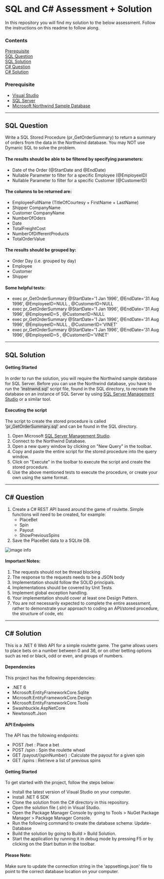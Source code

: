 # SQL and C# Assessment + Solution
In this repository you will find my solution to the below assessment. 
Follow the instructions on this readme to follow along. 

### Contents
[Prerequisite](#prerequisite)<br/>
[SQL Question](#sql-question)<br/>
[SQL Solution](#sql-solution)<br/>
[C# Question](#csharp-question)<br/>
[C# Solution](#csharp-solution)<br/>


<a name=prerequisite></a>
### Prerequisite
- [Visual Studio](https://visualstudio.microsoft.com/downloads/)
- [SQL Server](https://www.microsoft.com/en-us/evalcenter/evaluate-sql-server-2019)
- [Microsoft Northwind Sample Database]()

---

<a name=sql-question></a>
## SQL Question

Write a SQL Stored Procedure (pr_GetOrderSummary) to return a summary of orders from the data in the Northwind database. You may NOT use Dymanic SQL to solve the problem.

#### The results should be able to be filtered by specifying parameters:
- Date of the Order (@StartDate and @EndDate)
- Nullable Parameter to filter for a specific Employee (@EmployeeID)
- Nullable Parameter to filter for a specific Customer (@CustomerID)

#### The columns to be returned are:
- EmployeeFullName (TitleOfCourtesy + FirstName + LastName)
- Shipper CompanyName
- Customer CompanyName
- NumberOfOders
- Date
- TotalFreightCost
- NumberOfDifferentProducts
- TotalOrderValue

#### The results should be grouped by:
- Order Day (i.e. grouped by day)
- Employee 
- Customer
- Shipper

#### Some helpful tests:
- exec pr_GetOrderSummary @StartDate='1 Jan 1996', @EndDate='31 Aug 1996', @EmployeeID=NULL , @CustomerID=NULL
- exec pr_GetOrderSummary @StartDate='1 Jan 1996', @EndDate='31 Aug 1996', @EmployeeID=5 , @CustomerID=NULL
- exec pr_GetOrderSummary @StartDate='1 Jan 1996', @EndDate='31 Aug 1996', @EmployeeID=NULL , @CustomerID='VINET'
- exec pr_GetOrderSummary @StartDate='1 Jan 1996', @EndDate='31 Aug 1996', @EmployeeID=5 , @CustomerID='VINET'

---

<a name=sql-solution></a>
## SQL Solution

#### Getting Started
In order to run the solution, you will require the Northwind sample database for SQL Server. 
Before you can use the Northwind database, you have to run the <span style="background-color: #e6e6e6">'instnwnd.sql'</span> script file, found in the SQL directory, to recreate the database on an instance of SQL Server by using [SQL Server Management Studio](https://learn.microsoft.com/en-us/sql/ssms/download-sql-server-management-studio-ssms?view=sql-server-ver16) or a similar tool. 

#### Executing the script
The script to create the stored procedure is called <span style="background-color: #e6e6e6">'pr_GetOrderSummary.sql'</span> and can be found in the SQL directory. 
1. Open Microsoft [SQL Server Management Studio](https://learn.microsoft.com/en-us/sql/ssms/download-sql-server-management-studio-ssms?view=sql-server-ver16).
2. Connect to the Northwind Database.
3. Open a new query window by clicking on "New Query" in the toolbar.
4. Copy and paste the entire script for the stored procedure into the query window.
5. Click on "Execute" in the toolbar to execute the script and create the stored procedure.
6. Use the above mentioned tests to execute the procedure, or create your own using the same format. 

---

<a name=csharp-question></a>
## C# Question
1. Create a C# REST API based around the game of roulette. Simple functions will need to be created, for example:
	- PlaceBet
	- Spin
	- Payout
	- ShowPreviousSpins
2. Save the PlaceBet data to a SQLite DB.

![image info](https://i.ibb.co/2Yvj1Th/roulette.jpg)
#### Important Notes:
1. The requests should not be thread blocking
2. The response to the requests needs to be a JSON body
3. Implementation should follow the SOLID principals.
4. Implementations should be covered by Unit Tests
5. Implement global exception handling.
6. Your implementation should cover at least one Design Pattern.
7. You are not necessarily expected to complete the entire assessment, rather to demonstrate your approach to coding an API/stored procedure, the structure of code, etc

---

<a name=csharp-solution></a>
## C# Solution
This is a .NET 6 Web API for a simple roulette game. The game allows users to place bets on a number between 0 and 36, or on other betting options such as red or black, odd or even, and groups of numbers.

#### Dependencies
This project has the following dependencies:
- .NET 6
- Microsoft.EntityFrameworkCore.Sqlite
- Microsoft.EntityFrameworkCore.Design
- Microsoft.EntityFrameworkCore.Tools
- Swashbuckle.AspNetCore
- Newtonsoft.Json

#### API Endpoints
The API has the following endpoints:
- POST /bet : Place a bet
- POST /spin : Spin the roulette wheel
- GET /payout/{spinNumber} : Calculate the payout for a given spin
- GET /spins : Retrieve a list of previous spins


#### Getting Started
To get started with the project, follow the steps below:

- Install the latest version of Visual Studio on your computer.
- Install .NET 6 SDK
- Clone the solution from the C# directory in this repository.
- Open the solution file (.sln) in Visual Studio.
- Open the Package Manager Console by going to Tools > NuGet Package Manager > Package Manager Console.
- Run the following command to create the database schema: Update-Database
- Build the solution by going to Build > Build Solution.
- Start the application by running it in debug mode by pressing F5 or by clicking on the Start button in the toolbar.

#### Please Note: 
Make sure to update the connection string in the 'appsettings.json' file to point to the correct database location on your computer.

